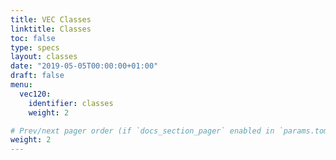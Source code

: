 ```yaml
---
title: VEC Classes
linktitle: Classes
toc: false
type: specs
layout: classes
date: "2019-05-05T00:00:00+01:00"
draft: false
menu:
  vec120:
    identifier: classes   
    weight: 2

# Prev/next pager order (if `docs_section_pager` enabled in `params.toml`)
weight: 2
---
```


